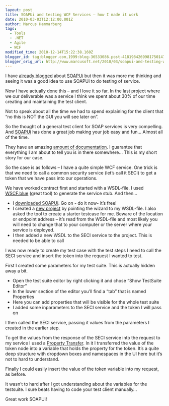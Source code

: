 ```yaml
---
layout: post
title: SOAPUi and testing WCF Services – how I made it work
date: 2010-03-03T12:12:00.001Z
author: Marcus Hammarberg
tags:
  - Tools
  - .NET
  - Agile
  - WCF
modified_time: 2010-12-14T15:22:38.160Z
blogger_id: tag:blogger.com,1999:blog-36533086.post-4181984269981750147
blogger_orig_url: http://www.marcusoft.net/2010/03/soapui-and-testing-wcf-services-how-i.html
---
```



I have <a
href="http://www.marcusoft.net/2008/12/soap-ui-great-way-to-do-integration.html"
target="_blank">already blogged</a> about
<a href="http://www.soapui.org/" target="_blank">SOAPUi</a> but then it
was more me thinking and seeing it was a good idea to use SOAPUi to do
testing of service.

Now I have actually done this – and I love it so far. In the last
project where we our deliverable was a service I think we spent about
30% of our time creating and maintaining the test client.

Not to speak about all the time we had to spend explaining for the
client that “no this is NOT the GUI you will see later on”.

So the thought of a general test client for SOAP services is very
compelling. And
<a href="http://www.soapui.org" target="_blank">SOAPUi</a> has done a
great job making your job easy and fun… Almost all of the time.

They have an amazing
<a href="http://www.soapui.org/userguide/index.html"
target="_blank">amount of documentation</a>. I guarantee that everything
I am about to tell you is in there somewhere… This is my short story for
our case.

So the case is as follows – I have a quite simple WCF service. One trick
is that we need to call a common security service (let’s call it SECI)
to get a token that we have pass into our operations.

We have worked contract first and started with a WSDL-file. I used
<a href="http://wscfblue.codeplex.com/" target="_blank">WSCF.blue</a>
(great tool) to generate the service stub. And then…

- I <a href="http://sourceforge.net/projects/soapui/files/soapui/3.5"
    target="_blank">downloaded SOAPUi</a>. Go on - do it now- it’s free!
- I created a <a
    href="http://www.soapui.org/userguide/projects/images/new_wsdl_project.gif"
    target="_blank">new project</a> by pointing the wizard to my
    WSDL-file. I also asked the tool to create a starter testcase for
    me.
    Beware of the location or endpoint address – it’s read from the
    WSDL-file and most likely you will need to change that to your
    computer or the server where your service is deployed.
- I then added a new WSDL to the SECI service to the project. This is
    needed to be able to call

I was now ready to create my test case with the test steps I need to
call the SECI service and insert the token into the request I wanted to
test.

First I created some parameters for my test suite. This is actually
hidden away a bit.

- Open the test suite editor by right clicking it and chose “Show
    TestSuite Editor”
- In the lower section of the editor you’ll find a “tab” that is named
    Properties
- Here you can add properties that will be visible for the whole test
    suite
- I added some inparameters to the SECI service and the token I will
    pass on

I then called the SECI service, passing it values from the parameters I
created in the earlier step.

To get the values from the response of the SECI service into the request
to my service I used a <a
href="http://www.soapui.org/userguide/functional/propertytransfers.html"
target="_blank">Property Transfer</a>. In it I transferred the value of
the token node into a variable that holds the property for the token.
It’s a quite deep structure with dropdown boxes and namespaces in the UI
here but it’s not to hard to understand.

Finally I could easily insert the value of the token variable into my
request, as before.

It wasn’t to hard after I got understanding about the variables for the
testsuite. I sure beats having to code your test client manually…

Great work SOAPUi!

